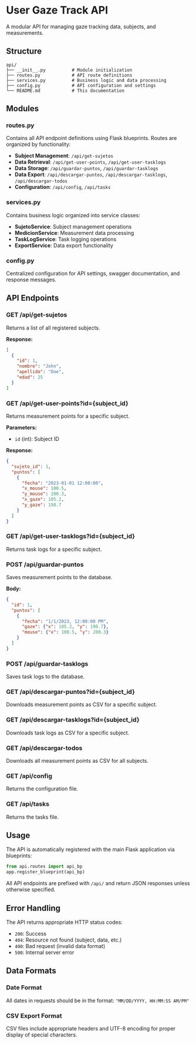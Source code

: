 # User Gaze Track API

A modular API for managing gaze tracking data, subjects, and measurements.

## Structure

```
api/
├── __init__.py          # Module initialization
├── routes.py            # API route definitions
├── services.py          # Business logic and data processing
├── config.py            # API configuration and settings
└── README.md            # This documentation
```

## Modules

### routes.py
Contains all API endpoint definitions using Flask blueprints. Routes are organized by functionality:

- **Subject Management**: `/api/get-sujetos`
- **Data Retrieval**: `/api/get-user-points`, `/api/get-user-tasklogs`
- **Data Storage**: `/api/guardar-puntos`, `/api/guardar-tasklogs`
- **Data Export**: `/api/descargar-puntos`, `/api/descargar-tasklogs`, `/api/descargar-todos`
- **Configuration**: `/api/config`, `/api/tasks`

### services.py
Contains business logic organized into service classes:

- **SujetoService**: Subject management operations
- **MedicionService**: Measurement data processing
- **TaskLogService**: Task logging operations
- **ExportService**: Data export functionality

### config.py
Centralized configuration for API settings, swagger documentation, and response messages.

## API Endpoints

### GET /api/get-sujetos
Returns a list of all registered subjects.

**Response:**
```json
[
  {
    "id": 1,
    "nombre": "John",
    "apellido": "Doe", 
    "edad": 25
  }
]
```

### GET /api/get-user-points?id={subject_id}
Returns measurement points for a specific subject.

**Parameters:**
- `id` (int): Subject ID

**Response:**
```json
{
  "sujeto_id": 1,
  "puntos": [
    {
      "fecha": "2023-01-01 12:00:00",
      "x_mouse": 100.5,
      "y_mouse": 200.3,
      "x_gaze": 105.2,
      "y_gaze": 198.7
    }
  ]
}
```

### GET /api/get-user-tasklogs?id={subject_id}
Returns task logs for a specific subject.

### POST /api/guardar-puntos
Saves measurement points to the database.

**Body:**
```json
{
  "id": 1,
  "puntos": [
    {
      "fecha": "1/1/2023, 12:00:00 PM",
      "gaze": {"x": 105.2, "y": 198.7},
      "mouse": {"x": 100.5, "y": 200.3}
    }
  ]
}
```

### POST /api/guardar-tasklogs
Saves task logs to the database.

### GET /api/descargar-puntos?id={subject_id}
Downloads measurement points as CSV for a specific subject.

### GET /api/descargar-tasklogs?id={subject_id}
Downloads task logs as CSV for a specific subject.

### GET /api/descargar-todos
Downloads all measurement points as CSV for all subjects.

### GET /api/config
Returns the configuration file.

### GET /api/tasks
Returns the tasks file.

## Usage

The API is automatically registered with the main Flask application via blueprints:

```python
from api.routes import api_bp
app.register_blueprint(api_bp)
```

All API endpoints are prefixed with `/api/` and return JSON responses unless otherwise specified.

## Error Handling

The API returns appropriate HTTP status codes:
- `200`: Success
- `404`: Resource not found (subject, data, etc.)
- `400`: Bad request (invalid data format)
- `500`: Internal server error

## Data Formats

### Date Format
All dates in requests should be in the format: `"MM/DD/YYYY, HH:MM:SS AM/PM"`

### CSV Export Format
CSV files include appropriate headers and UTF-8 encoding for proper display of special characters.
